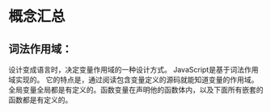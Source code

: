 # 概念汇总

## 词法作用域：
设计变成语言时，决定变量作用域的一种设计方式。
JavaScript是基于词法作用域实现的。
它的特点是，通过阅读包含变量定义的源码就能知道变量的作用域。全局变量全局都是有定义的。函数变量在声明他的函数体内，以及下面所有嵌套的函数都是有定义的。
